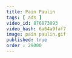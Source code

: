 ```yaml
---
title: Pain Paulin
tags: [ ads ]
video_id: 876873093
video_hash: 6a64a9faf7
image: pain paulin.gif
published: true
order : 29000
---
```

